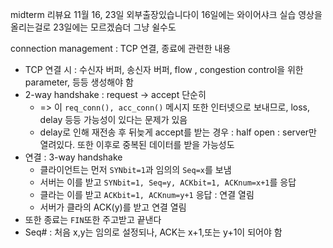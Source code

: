 midterm 리뷰요
11월 16, 23일 외부출장있습니다이
16일에는 와이어샤크 실습 영상을 올리는걸로
23일에는 모르겠슴더 그냥 쉴수도

connection management : TCP 연결, 종료에 관련한 내용
- TCP 연결 시 : 수신자 버퍼, 송신자 버퍼, flow , congestion control을 위한 parameter, 등등 생성해야 함
- 2-way handshake : request -> accept 단순히
	- => 이 `req_conn(), acc_conn()` 메시지 또한 인터넷으로 보내므로, loss, delay 등등 가능성이 있다는 문제가 있음
	- delay로 인해 재전송 후 뒤늦게 accept를 받는 경우 : half open : server만 열려있다. 또한 이후로 중복된 데이터를 받을 가능성도
- 연결 : 3-way handshake 
	- 클라이언트는 먼저 `SYNbit=1`과 임의의 `Seq=x`를 보냄
	- 서버는 이를 받고 `SYNbit=1, Seq=y, ACKbit=1, ACKnum=x+1`를 응답
	- 클라는 이를 받고 `ACKbit=1, ACKnum=y+1` 응답 : 연결 열림
	- 서버가 클라의 ACK(y)를 받고 연결 열림
- 또한 종료는 `FIN`또한 주고받고 끝낸다
- Seq# : 처음 x,y는 임의로 설정되나, ACK는 x+1,또는 y+1이 되어야 함
